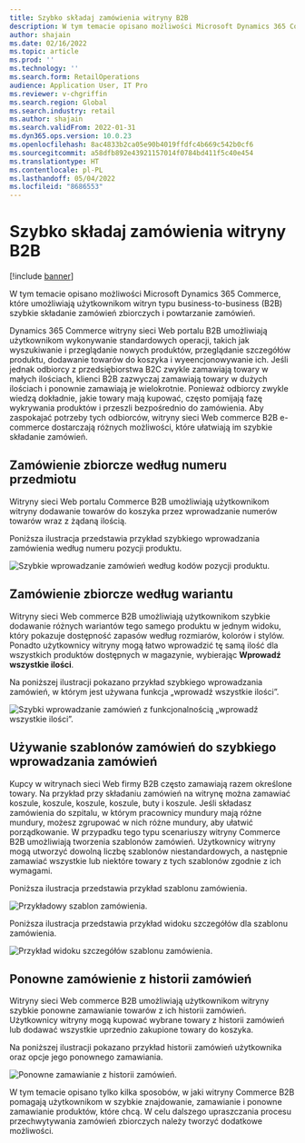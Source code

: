 ```yaml
---
title: Szybko składaj zamówienia witryny B2B
description: W tym temacie opisano możliwości Microsoft Dynamics 365 Commerce, które umożliwiają użytkownikom witryn typu business-to-business (B2B) szybkie składanie zamówień zbiorczych i powtarzanie zamówień.
author: shajain
ms.date: 02/16/2022
ms.topic: article
ms.prod: ''
ms.technology: ''
ms.search.form: RetailOperations
audience: Application User, IT Pro
ms.reviewer: v-chgriffin
ms.search.region: Global
ms.search.industry: retail
ms.author: shajain
ms.search.validFrom: 2022-01-31
ms.dyn365.ops.version: 10.0.23
ms.openlocfilehash: 8ac4833b2ca05e90b4019ffdfc4b669c542b0cf6
ms.sourcegitcommit: a58dfb892e43921157014f0784bd411f5c40e454
ms.translationtype: HT
ms.contentlocale: pl-PL
ms.lasthandoff: 05/04/2022
ms.locfileid: "8686553"
---
```

# <a name="place-b2b-website-orders-quickly"></a>Szybko składaj zamówienia witryny B2B

[!include [banner](../../includes/banner.md)]

W tym temacie opisano możliwości Microsoft Dynamics 365 Commerce, które umożliwiają użytkownikom witryn typu business-to-business (B2B) szybkie składanie zamówień zbiorczych i powtarzanie zamówień.

Dynamics 365 Commerce witryny sieci Web portalu B2B umożliwiają użytkownikom wykonywanie standardowych operacji, takich jak wyszukiwanie i przeglądanie nowych produktów, przeglądanie szczegółów produktu, dodawanie towarów do koszyka i wyeencjonowywanie ich. Jeśli jednak odbiorcy z przedsiębiorstwa B2C zwykle zamawiają towary w małych ilościach, klienci B2B zazwyczaj zamawiają towary w dużych ilościach i ponownie zamawiają je wielokrotnie. Ponieważ odbiorcy zwykle wiedzą dokładnie, jakie towary mają kupować, często pomijają fazę wykrywania produktów i przeszli bezpośrednio do zamówienia. Aby zaspokajać potrzeby tych odbiorców, witryny sieci Web commerce B2B e-commerce dostarczają różnych możliwości, które ułatwiają im szybkie składanie zamówień.

## <a name="bulk-order-by-item-number"></a>Zamówienie zbiorcze według numeru przedmiotu

Witryny sieci Web portalu Commerce B2B umożliwiają użytkownikom witryny dodawanie towarów do koszyka przez wprowadzanie numerów towarów wraz z żądaną ilością.

Poniższa ilustracja przedstawia przykład szybkiego wprowadzania zamówienia według numeru pozycji produktu.

![Szybkie wprowadzanie zamówień według kodów pozycji produktu.](../media/QuickAddByItem.png)

## <a name="bulk-order-by-variant"></a>Zamówienie zbiorcze według wariantu

Witryny sieci Web commerce B2B umożliwiają użytkownikom szybkie dodawanie różnych wariantów tego samego produktu w jednym widoku, który pokazuje dostępność zapasów według rozmiarów, kolorów i stylów. Ponadto użytkownicy witryny mogą łatwo wprowadzić tę samą ilość dla wszystkich produktów dostępnych w magazynie, wybierając **Wprowadź wszystkie ilości**.

Na poniższej ilustracji pokazano przykład szybkiego wprowadzania zamówień, w którym jest używana funkcja „wprowadź wszystkie ilości”.

![Szybki wprowadzanie zamówień z funkcjonalnością „wprowadź wszystkie ilości”.](../media/MatrixView.png)

## <a name="use-order-templates-for-quick-order-entry"></a>Używanie szablonów zamówień do szybkiego wprowadzania zamówień

Kupcy w witrynach sieci Web firmy B2B często zamawiają razem określone towary. Na przykład przy składaniu zamówień na witrynę można zamawiać koszule, koszule, koszule, koszule, buty i koszule. Jeśli składasz zamówienia do szpitalu, w którym pracownicy mundury mają różne mundury, możesz zgrupować w nich różne mundury, aby ułatwić porządkowanie. W przypadku tego typu scenariuszy witryny Commerce B2B umożliwiają tworzenia szablonów zamówień. Użytkownicy witryny mogą utworzyć dowolną liczbę szablonów niestandardowych, a następnie zamawiać wszystkie lub niektóre towary z tych szablonów zgodnie z ich wymagami.

Poniższa ilustracja przedstawia przykład szablonu zamówienia.

![Przykładowy szablon zamówienia.](../media/OrderTemplateHeader.png)

Poniższa ilustracja przedstawia przykład widoku szczegółów dla szablonu zamówienia.

![Przykład widoku szczegółów szablonu zamówienia.](../media/OrderTemplateLines.png)

## <a name="reorder-from-order-history"></a>Ponowne zamówienie z historii zamówień

Witryny sieci Web commerce B2B umożliwiają użytkownikom witryny szybkie ponowne zamawianie towarów z ich historii zamówień. Użytkownicy witryny mogą kupować wybrane towary z historii zamówień lub dodawać wszystkie uprzednio zakupione towary do koszyka.

Na poniższej ilustracji pokazano przykład historii zamówień użytkownika oraz opcje jego ponownego zamawiania.

![Ponowne zamawianie z historii zamówień.](../media/Reorder.png)

W tym temacie opisano tylko kilka sposobów, w jaki witryny Commerce B2B pomagają użytkownikom w szybkie znajdowanie, zamawianie i ponowne zamawianie produktów, które chcą. W celu dalszego upraszczania procesu przechwytywania zamówień zbiorczych należy tworzyć dodatkowe możliwości.
